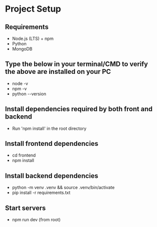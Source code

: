 # Project Setup

## Requirements
- Node.js (LTS) + npm
- Python
- MongoDB

## Type the below in your terminal/CMD to verify the above are installed on your PC
- node -v
- npm -v
- python --version

## Install dependencies required by both front and backend
- Run 'npm install' in the root directory

## Install frontend dependencies
- cd frontend
- npm install

## Install backend dependencies
- python -m venv .venv && source .venv/bin/activate
- pip install -r requirements.txt

## Start servers
- npm run dev (from root)

